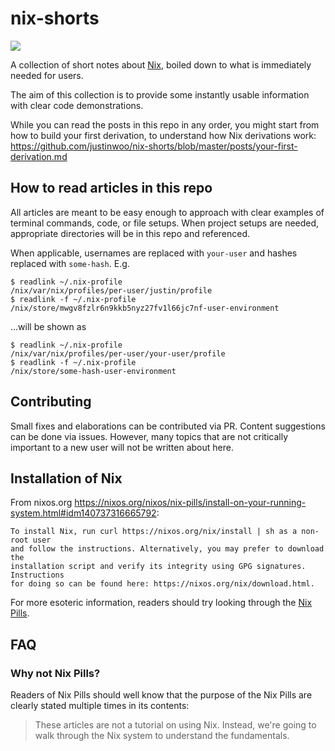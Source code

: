 # nix-shorts

![](./logo.png)

A collection of short notes about [Nix](https://nixos.org/), boiled down to what is immediately needed for users.

The aim of this collection is to provide some instantly usable information with clear code demonstrations.

While you can read the posts in this repo in any order, you might start from how to build your first derivation, to understand how Nix derivations work: <https://github.com/justinwoo/nix-shorts/blob/master/posts/your-first-derivation.md>

## How to read articles in this repo

All articles are meant to be easy enough to approach with clear examples of terminal commands, code, or file setups. When project setups are needed, appropriate directories will be in this repo and referenced.

When applicable, usernames are replaced with `your-user` and hashes replaced with `some-hash`. E.g.

```
$ readlink ~/.nix-profile
/nix/var/nix/profiles/per-user/justin/profile
$ readlink -f ~/.nix-profile
/nix/store/mwgv8fzlr6n9kkb5nyz27fv1l66jc7nf-user-environment
```

...will be shown as

```
$ readlink ~/.nix-profile
/nix/var/nix/profiles/per-user/your-user/profile
$ readlink -f ~/.nix-profile
/nix/store/some-hash-user-environment
```

## Contributing

Small fixes and elaborations can be contributed via PR. Content suggestions can be done via issues. However, many topics that are not critically important to a new user will not be written about here.

## Installation of Nix

From nixos.org <https://nixos.org/nixos/nix-pills/install-on-your-running-system.html#idm140737316665792>:

```
To install Nix, run curl https://nixos.org/nix/install | sh as a non-root user
and follow the instructions. Alternatively, you may prefer to download the
installation script and verify its integrity using GPG signatures. Instructions
for doing so can be found here: https://nixos.org/nix/download.html.
```

For more esoteric information, readers should try looking through the [Nix Pills](https://nixos.org/nixos/nix-pills/).

## FAQ

### Why not Nix Pills?

Readers of Nix Pills should well know that the purpose of the Nix Pills are clearly stated multiple times in its contents:

> These articles are not a tutorial on using Nix. Instead, we're going to walk through the Nix system to understand the fundamentals.
